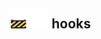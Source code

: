 ## <img src="../../.gitbook/assets/unknown.png" width="32" height="32" /><img src="../../.gitbook/assets/base.png" width="32" height="32" /> hooks

